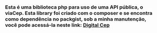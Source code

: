### Esta é uma biblioteca php para uso de uma API pública, o viaCep. Esta library foi criado com o composer e se encontra como dependência no packgist, sob a minha manutenção, você pode acessá-la neste link: [Digital Cep](https://packagist.org/packages/lucas_limabr/digital-cep)
